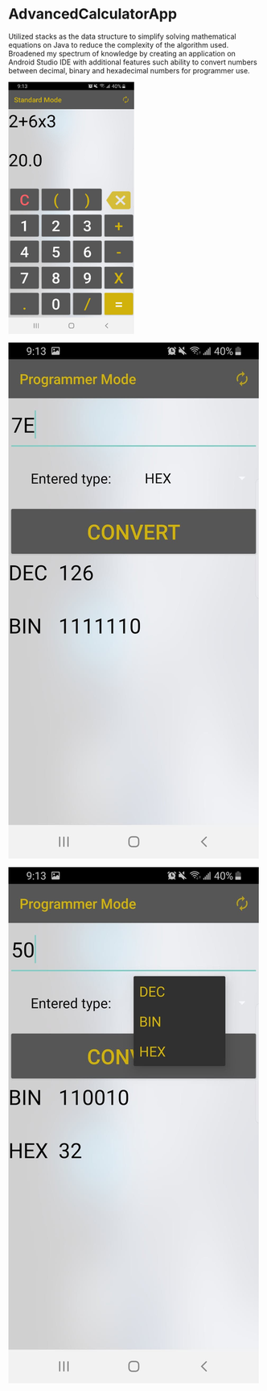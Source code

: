 # AdvancedCalculatorApp

Utilized stacks as the data structure to simplify solving mathematical equations on Java to reduce the complexity of the algorithm used. Broadened my spectrum of knowledge by creating an application on Android Studio IDE with additional features such ability to convert numbers between decimal, binary and hexadecimal numbers for programmer use.

<img src="https://github.com/tufayldhalla/AdvancedCalculatorApp/blob/master/Calculate%20Expression.jpg " alt="alt text" width="250" height="500">

![alt text](https://github.com/tufayldhalla/AdvancedCalculatorApp/blob/master/Conversion%20Example%201.jpg)

![alt text](https://github.com/tufayldhalla/AdvancedCalculatorApp/blob/master/Conversion%20Example%202.jpg)


